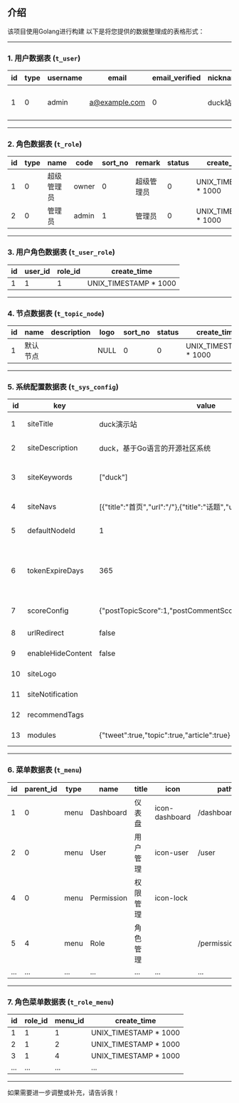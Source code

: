 ## 介绍
该项目使用Golang进行构建
以下是将您提供的数据整理成的表格形式：

---

### 1. **用户数据表 (`t_user`)**
| id | type | username | email          | email_verified | nickname   | avatar | gender | birthday | background_image | password (加密)                                                                 | home_page | description               | score | status | topic_count | comment_count | follow_count | fans_count | roles  | forbidden_end_time | create_time           | update_time           |
|----|------|----------|----------------|----------------|------------|--------|--------|----------|------------------|--------------------------------------------------------------------------------|-----------|---------------------------|-------|--------|-------------|---------------|--------------|------------|--------|--------------------|-----------------------|-----------------------|
| 1  | 0    | admin    | a@example.com  | 0              | duck站长   |        |        | NULL     | NULL             | $2a$10$ofA39bAFMpYpIX/Xiz7jtOMH9JnPvYfPRlzHXqAtLPFpbE/cLdjmS | NULL      | 轻轻地我走了，正如我轻轻的来。 | 0     | 0      | 0           | 0             | 0            | 0          | owner  | 0                  | UNIX_TIMESTAMP * 1000 | UNIX_TIMESTAMP * 1000 |

---

### 2. **角色数据表 (`t_role`)**
| id | type | name       | code  | sort_no | remark     | status | create_time           | update_time           |
|----|------|------------|-------|---------|------------|--------|-----------------------|-----------------------|
| 1  | 0    | 超级管理员 | owner | 0       | 超级管理员 | 0      | UNIX_TIMESTAMP * 1000 | UNIX_TIMESTAMP * 1000 |
| 2  | 0    | 管理员     | admin | 1       | 管理员     | 0      | UNIX_TIMESTAMP * 1000 | UNIX_TIMESTAMP * 1000 |

---

### 3. **用户角色数据表 (`t_user_role`)**
| id | user_id | role_id | create_time           |
|----|---------|---------|-----------------------|
| 1  | 1       | 1       | UNIX_TIMESTAMP * 1000 |

---

### 4. **节点数据表 (`t_topic_node`)**
| id | name     | description | logo | sort_no | status | create_time           |
|----|----------|-------------|------|---------|--------|-----------------------|
| 1  | 默认节点 |             | NULL | 0       | 0      | UNIX_TIMESTAMP * 1000 |

---

### 5. **系统配置数据表 (`t_sys_config`)**
| id | key               | value                                                                 | name               | description               | create_time           | update_time           |
|----|-------------------|-----------------------------------------------------------------------|--------------------|---------------------------|-----------------------|-----------------------|
| 1  | siteTitle         | duck演示站                                                           | 站点标题           | 站点标题                  | UNIX_TIMESTAMP * 1000 | UNIX_TIMESTAMP * 1000 |
| 2  | siteDescription   | duck，基于Go语言的开源社区系统                                       | 站点描述           | 站点描述                  | UNIX_TIMESTAMP * 1000 | UNIX_TIMESTAMP * 1000 |
| 3  | siteKeywords      | ["duck"]                                                             | 站点关键字         | 站点关键字                | UNIX_TIMESTAMP * 1000 | UNIX_TIMESTAMP * 1000 |
| 4  | siteNavs          | [{"title":"首页","url":"/"},{"title":"话题","url":"/topics"},...]     | 站点导航           | 站点导航                  | UNIX_TIMESTAMP * 1000 | UNIX_TIMESTAMP * 1000 |
| 5  | defaultNodeId     | 1                                                                     | 默认节点           | 默认节点                  | UNIX_TIMESTAMP * 1000 | UNIX_TIMESTAMP * 1000 |
| 6  | tokenExpireDays   | 365                                                                   | 用户登录有效期(天) | 用户登录有效期(天)        | UNIX_TIMESTAMP * 1000 | UNIX_TIMESTAMP * 1000 |
| 7  | scoreConfig       | {"postTopicScore":1,"postCommentScore":1,"checkInScore":1}            | 积分配置           | 积分配置                  | UNIX_TIMESTAMP * 1000 | UNIX_TIMESTAMP * 1000 |
| 8  | urlRedirect       | false                                                                 |                    |                           | UNIX_TIMESTAMP * 1000 | UNIX_TIMESTAMP * 1000 |
| 9  | enableHideContent | false                                                                 |                    |                           | UNIX_TIMESTAMP * 1000 | UNIX_TIMESTAMP * 1000 |
| 10 | siteLogo          |                                                                       |                    |                           | UNIX_TIMESTAMP * 1000 | UNIX_TIMESTAMP * 1000 |
| 11 | siteNotification  |                                                                       |                    |                           | UNIX_TIMESTAMP * 1000 | UNIX_TIMESTAMP * 1000 |
| 12 | recommendTags     |                                                                       |                    |                           | UNIX_TIMESTAMP * 1000 | UNIX_TIMESTAMP * 1000 |
| 13 | modules           | {"tweet":true,"topic":true,"article":true}                            |                    |                           | UNIX_TIMESTAMP * 1000 | UNIX_TIMESTAMP * 1000 |

---

### 6. **菜单数据表 (`t_menu`)**
| id | parent_id | type  | name           | title      | icon          | path            | component            | sort_no | status | create_time           | update_time           |
|----|-----------|-------|----------------|------------|---------------|-----------------|----------------------|---------|--------|-----------------------|-----------------------|
| 1  | 0         | menu  | Dashboard      | 仪表盘     | icon-dashboard| /dashboard      | dashboard/index      | 0       | 0      | UNIX_TIMESTAMP * 1000 | UNIX_TIMESTAMP * 1000 |
| 2  | 0         | menu  | User           | 用户管理   | icon-user     | /user           | user/index           | 1       | 0      | UNIX_TIMESTAMP * 1000 | UNIX_TIMESTAMP * 1000 |
| 4  | 0         | menu  | Permission     | 权限管理   | icon-lock     |                 | NULL                 | 9       | 0      | UNIX_TIMESTAMP * 1000 | UNIX_TIMESTAMP * 1000 |
| 5  | 4         | menu  | Role           | 角色管理   |               | /permission/role| system/role/index    | 10      | 0      | UNIX_TIMESTAMP * 1000 | UNIX_TIMESTAMP * 1000 |
| ...| ...       | ...   | ...            | ...        | ...           | ...             | ...                  | ...     | ...    | ...                   | ...                   |

---

### 7. **角色菜单数据表 (`t_role_menu`)**
| id | role_id | menu_id | create_time           |
|----|---------|---------|-----------------------|
| 1  | 1       | 1       | UNIX_TIMESTAMP * 1000 |
| 2  | 1       | 2       | UNIX_TIMESTAMP * 1000 |
| 3  | 1       | 4       | UNIX_TIMESTAMP * 1000 |
| ...| ...     | ...     | ...                   |

---

如果需要进一步调整或补充，请告诉我！